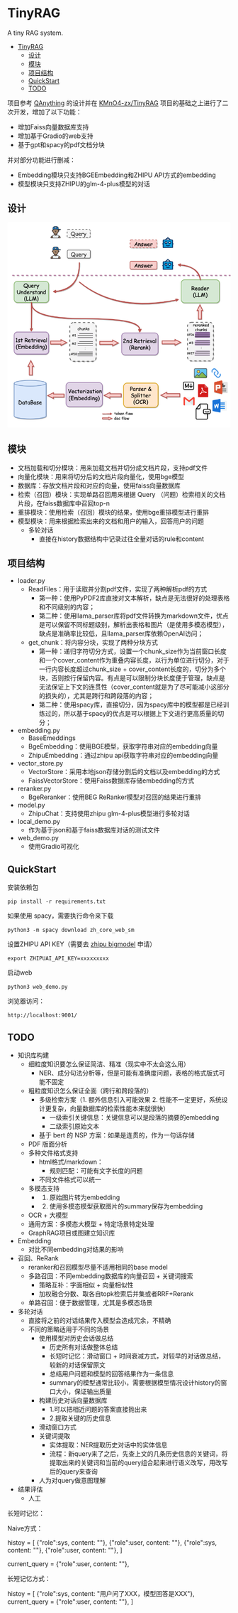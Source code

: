 # TinyRAG

A tiny RAG system.

- [TinyRAG](#tinyrag)
  - [设计](#设计)
  - [模块](#模块)
  - [项目结构](#项目结构)
  - [QuickStart](#quickstart)
  - [TODO](#todo)


项目参考 [QAnything](https://github.com/netease-youdao/qanything) 的设计并在 [KMnO4-zx/TinyRAG](https://github.com/KMnO4-zx/TinyRAG) 项目的基础之上进行了二次开发，增加了以下功能：

- 增加Faiss向量数据库支持
- 增加基于Gradio的web支持
- 基于gpt和spacy的pdf文档分块

并对部分功能进行删减：

- Embedding模块只支持BGEEmbedding和ZHIPU API方式的embedding
- 模型模块只支持ZHIPU的glm-4-plus模型的对话

## 设计

![architecture](./images/architecture.png)

## 模块

- 文档加载和切分模块：用来加载文档并切分成文档片段，支持pdf文件
- 向量化模块：用来将切分后的文档片段向量化，使用bge模型
- 数据库：存放文档片段和对应的向量，使用faiss向量数据库
- 检索（召回）模块：实现单路召回用来根据 Query （问题）检索相关的文档片段，在faiss数据库中召回top-n
- 重排模块：使用检索（召回）模块的结果，使用bge重排模型进行重排
- 模型模块：用来根据检索出来的文档和用户的输入，回答用户的问题
  - 多轮对话
    - 直接在history数据结构中记录过往全量对话的rule和content

## 项目结构

- loader.py
  - ReadFiles：用于读取并分割pdf文件，实现了两种解析pdf的方式
    - 第一种：使用PyPDF2库直接对文本解析，缺点是无法很好的处理表格和不同级别的内容；
    - 第二种：使用llama_parser库将pdf文件转换为markdown文件，优点是可以保留不同标题级别，解析出表格和图片（是使用多模态模型），缺点是准确率比较低，且llama_parser库依赖OpenAI访问；
  - get_chunk：将内容分块，实现了两种分块方式
    - 第一种：递归字符切分方式，设置一个chunk_size作为当前窗口长度和一个cover_content作为重叠内容长度，以行为单位进行切分，对于一行内容长度超过chunk_size + cover_content长度的，切分为多个块，否则按行保留内容。有点是可以限制分块长度便于管理，缺点是无法保证上下文的连贯性（cover_content就是为了尽可能减小这部分的损失的），尤其是跨行和跨段落的内容；
    - 第二种：使用spacy库，直接切分，因为spacy库中的模型都是已经训练过的，所以基于spacy的优点是可以根据上下文进行更高质量的切分；
- embedding.py
  - BaseEmeddings
  - BgeEmbedding：使用BGE模型，获取字符串对应的embedding向量
  - ZhipuEmbedding：通过zhipu api获取字符串对应的embedding向量
- vector_store.py
  - VectorStore：采用本地json存储分割后的文档以及embedding的方式
  - FaissVectorStore：使用Faiss数据库存储embedding的方式
- reranker.py
  - BgeReranker：使用BEG ReRanker模型对召回的结果进行重排
- model.py
  - ZhipuChat：支持使用zhipu glm-4-plus模型进行多轮对话
- local_demo.py
  - 作为基于json和基于faiss数据库对话的测试文件
- web_demo.py
  - 使用Gradio可视化

## QuickStart

安装依赖包

```shell
pip install -r requirements.txt
```

如果使用 spacy，需要执行命令来下载

```shell
python3 -m spacy download zh_core_web_sm
```

设置ZHIPU API KEY（需要去 [zhipu bigmodel](https://open.bigmodel.cn/usercenter/apikeys) 申请）

```shell
export ZHIPUAI_API_KEY=xxxxxxxxx
```

启动web

```shell
python3 web_demo.py
```

浏览器访问：

```shell
http://localhost:9001/
```

## TODO

- 知识库构建
  - 细粒度知识要怎么保证简洁、精准（现实中不太会这么用）
    - NER、成分句法分析等，但是可能有准确度问题，表格的格式版式可能不固定
  - 粗粒度知识怎么保证全面（跨行和跨段落的）
    - 多级检索方案（1. 额外信息引入可能效果 2. 性能不一定更好，系统设计更复杂，向量数据库的检索性能本来就很快）
      - 一级索引关键信息：关键信息可以是段落的摘要的embedding
      - 二级索引原始文本
    - 基于 bert 的 NSP 方案：如果是连贯的，作为一句话存储
  - PDF 版面分析
  - 多种文件格式支持
    - html格式/markdown：
      - 规则匹配：可能有文字长度的问题
    - 不同文件格式可以统一
  - 多模态支持
    - 1. 原始图片转为embedding
    - 2. 使用多模态模型获取图片的summary保存为embedding
  - OCR + 大模型
  - 通用方案：多模态大模型 + 特定场景特定处理
  - GraphRAG项目或图建立知识库
- Embedding
  - 对比不同embedding对结果的影响
- 召回、ReRank
  - reranker和召回模型尽量不适用相同的base model
  - 多路召回：不同embedding数据库的向量召回 + 关键词搜索
    - 策略互补：字面相似 + 向量相似性
    - 加权融合分数、取各自topk检索后并集或者RRF+Rerank
  - 单路召回：便于数据管理，尤其是多模态场景
- 多轮对话
  - 直接将之前的对话结果传入模型会造成冗余，不精确
  - 不同的策略适用于不同的场景
    - 使用模型对历史会话做总结
      - 历史所有对话做整体总结
      - 长短时记忆：滑动窗口 + 时间衰减方式，对较早的对话做总结，较新的对话保留原文
      - 总结用户问题和模型的回答结果作为一条信息
      - summary的模型通常比较小，需要根据模型情况设计history的窗口大小，保证输出质量
    - 构建历史对话向量数据库
      - 1.可以把相近问题的答案直接抛出来
      - 2.提取关键的历史信息
    - 滑动窗口方式
    - 关键词提取
      - 实体提取：NER提取历史对话中的实体信息
      - 流程：新query来了之后，先查上文的几条历史信息的关键词，将提取出来的关键词和当前的query组合起来进行语义改写，用改写后的query来查询
    - 人为对query做意图理解
- 结果评估
  - 人工


长短时记忆：

Naive方式：

histoy = [
  {"role":sys, content: ""},
  {"role":user, content: ""},
  {"role":sys, content: ""},
  {"role":user, content: ""},
]

current_query = {"role":user, content: ""},

长短记忆方式：

histoy = [
  {"role":sys, content: "用户问了XXX，模型回答是XXX"},
  current_query = {"role":user, content: ""},
]
